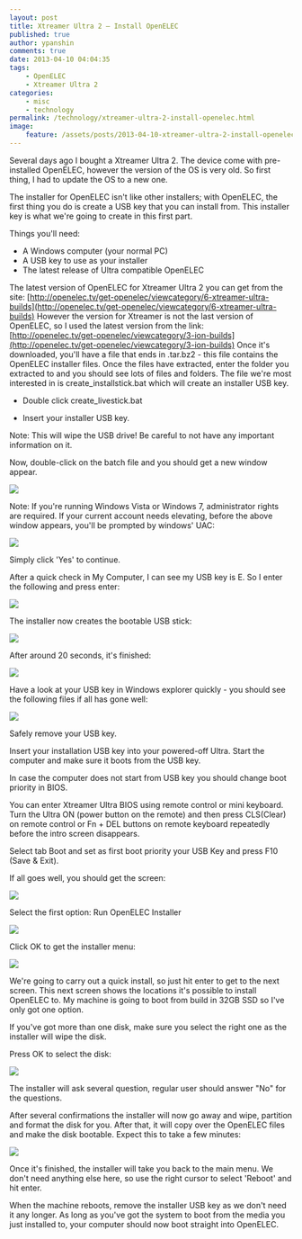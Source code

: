 ```yaml
---
layout: post
title: Xtreamer Ultra 2 – Install OpenELEC
published: true
author: ypanshin
comments: true
date: 2013-04-10 04:04:35
tags:
    - OpenELEC
    - Xtreamer Ultra 2
categories:
    - misc
    - technology
permalink: /technology/xtreamer-ultra-2-install-openelec.html
image:
    feature: /assets/posts/2013-04-10-xtreamer-ultra-2-install-openelec/Xtreamer-Ultra-200x180.jpg
---
```

Several days ago I bought a Xtreamer Ultra 2. The device come with pre-installed OpenELEC, however the version of the OS is very old. So first thing, I had to update the OS to a new one.
<!--more-->
The installer for OpenELEC isn't like other installers; with OpenELEC, the first thing you do is create a USB key that you can install from. This installer key is what we're going to create in this first part.

Things you'll need:

  * A Windows computer (your normal PC)
  * A USB key to use as your installer
  * The latest release of Ultra compatible OpenELEC

The latest version of OpenELEC for Xtreamer Ultra 2 you can get from the site: [http://openelec.tv/get-openelec/viewcategory/6-xtreamer-ultra-builds](http://openelec.tv/get-openelec/viewcategory/6-xtreamer-ultra-builds)
However the version for Xtreamer is not the last version of OpenELEC, so I used the latest version from the link: [http://openelec.tv/get-openelec/viewcategory/3-ion-builds](http://openelec.tv/get-openelec/viewcategory/3-ion-builds)
Once it's downloaded, you'll have a file that ends in .tar.bz2 - this file contains the OpenELEC installer files.  Once the files have extracted, enter the folder you extracted to and you should see lots of files and folders. The file we're most interested in is create_installstick.bat which will create an installer USB key.

- Double click create_livestick.bat

- Insert your installer USB key.

Note: This will wipe the USB drive! Be careful to not have any important information on it.

Now, double-click on the batch file and you should get a new window appear.

[![](/assets/posts/2013-04-10-xtreamer-ultra-2-install-openelec/Createstick2.png)](#)

Note: If you're running Windows Vista or Windows 7, administrator rights are required. If your current account needs elevating, before the above window appears, you'll be prompted by windows' UAC:

[![](/assets/posts/2013-04-10-xtreamer-ultra-2-install-openelec/Createstick3.png)](#)

Simply click 'Yes' to continue.

After a quick check in My Computer, I can see my USB key is E. So I enter the following and press enter:

[![](/assets/posts/2013-04-10-xtreamer-ultra-2-install-openelec/Createstick4.png)](#)

The installer now creates the bootable USB stick:

[![](/assets/posts/2013-04-10-xtreamer-ultra-2-install-openelec/Createstick5.png)](#)

After around 20 seconds, it's finished:

[![](/assets/posts/2013-04-10-xtreamer-ultra-2-install-openelec/Createstick6.png)](#)

Have a look at your USB key in Windows explorer quickly - you should see the following files if all has gone well:

[![](/assets/posts/2013-04-10-xtreamer-ultra-2-install-openelec/Createstick7.png)](#)

Safely remove your USB key.

Insert your installation USB key into your powered-off Ultra. Start the computer and make sure it boots from the USB key.

In case the computer does not start from USB key you should change boot priority in BIOS.

You can enter Xtreamer Ultra BIOS using remote control or mini keyboard. Turn the Ultra ON (power button on the remote) and then press CLS(Clear) on remote control or Fn + DEL buttons on remote keyboard repeatedly before the intro screen disappears.

Select tab Boot and set as first boot priority your USB Key and press F10 (Save & Exit).

If all goes well, you should get the screen:

[![](/assets/posts/2013-04-10-xtreamer-ultra-2-install-openelec/photo.jpg)](#)

Select the first option: Run OpenELEC Installer

[![](/assets/posts/2013-04-10-xtreamer-ultra-2-install-openelec/Install-ss-5.png)](#)

Click OK to get the installer menu:

[![](/assets/posts/2013-04-10-xtreamer-ultra-2-install-openelec/Install-ss-6.png)](#)

We're going to carry out a quick install, so just hit enter to get to the next screen. This next screen shows the locations it's possible to install OpenELEC to. My machine is going to boot from build in 32GB SSD so I've only got one option.
  
If you've got more than one disk, make sure you select the right one as the installer will wipe the disk.
  
Press OK to select the disk:

[![](/assets/posts/2013-04-10-xtreamer-ultra-2-install-openelec/Install-ss-71.png)](#)

The installer will ask several question, regular user should answer "No" for the questions.
  
After several confirmations the installer will now go away and wipe, partition and format the disk for you. After that, it will copy over the OpenELEC files and make the disk bootable. Expect this to take a few minutes:

[![](/assets/posts/2013-04-10-xtreamer-ultra-2-install-openelec/Install-ss-8.png)](#)

Once it's finished, the installer will take you back to the main menu. We don't need anything else here, so use the right cursor to select 'Reboot' and hit enter.

When the machine reboots, remove the installer USB key as we don't need it any longer. As long as you've got the system to boot from the media you just installed to, your computer should now boot straight into OpenELEC.